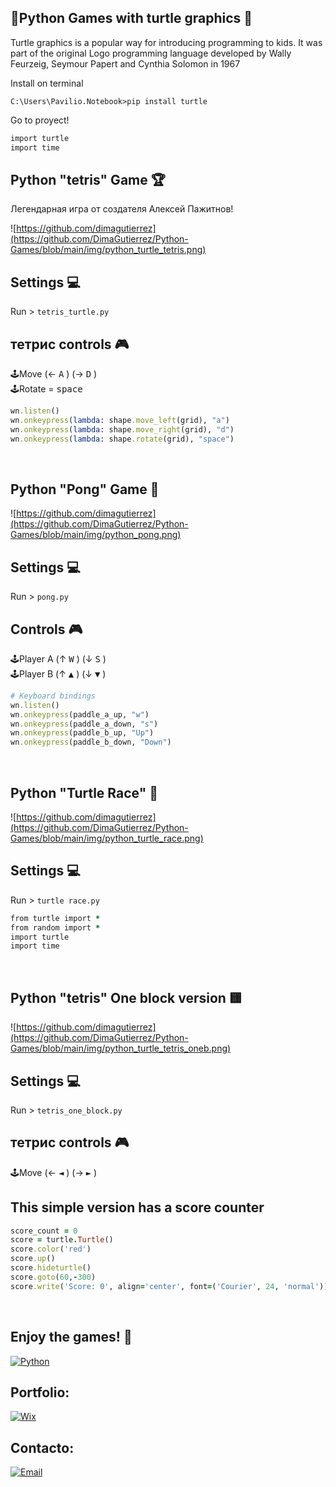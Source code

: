 ## 🐍Python Games with turtle graphics 🐢
Turtle graphics is a popular way for introducing programming to kids. It was part of the original Logo programming language developed by Wally Feurzeig, Seymour Papert and Cynthia Solomon in 1967

Install on terminal
```
C:\Users\Pavilio.Notebook>pip install turtle
```
Go to proyect!
```Ruby
import turtle
import time
```
## Python "tetris" Game 🏆
Легендарная игра от создателя Алексей Пажитнов!
<br>

![https://github.com/dimagutierrez](https://github.com/DimaGutierrez/Python-Games/blob/main/img/python_turtle_tetris.png)
## Settings 💻
Run > `tetris_turtle.py`
<br>
## тетрис controls 🎮
🕹️Move  (← <kbd>A</kbd> ) (→ <kbd>D</kbd> )
<br>
🕹️Rotate = <kbd>space</kbd> 
```Ruby
wn.listen()
wn.onkeypress(lambda: shape.move_left(grid), "a")
wn.onkeypress(lambda: shape.move_right(grid), "d")
wn.onkeypress(lambda: shape.rotate(grid), "space")
```
<br>

## Python "Pong" Game 🏓

![https://github.com/dimagutierrez](https://github.com/DimaGutierrez/Python-Games/blob/main/img/python_pong.png)
## Settings 💻
Run > `pong.py`
<br>
## Controls 🎮
🕹️Player A   (↑ <kbd>W</kbd> ) (↓ <kbd>S</kbd> )
<br>
🕹️Player B   (↑ <kbd>▲</kbd> ) (↓ <kbd>▼</kbd> )
```Ruby
# Keyboard bindings
wn.listen()
wn.onkeypress(paddle_a_up, "w")
wn.onkeypress(paddle_a_down, "s")
wn.onkeypress(paddle_b_up, "Up")
wn.onkeypress(paddle_b_down, "Down")
```
<br>

## Python "Turtle Race" 🏁

![https://github.com/dimagutierrez](https://github.com/DimaGutierrez/Python-Games/blob/main/img/python_turtle_race.png)
## Settings 💻
Run > `turtle race.py`
```Ruby
from turtle import *
from random import *
import turtle
import time
```
<br>

## Python "tetris" One block version 🟨

![https://github.com/dimagutierrez](https://github.com/DimaGutierrez/Python-Games/blob/main/img/python_turtle_tetris_oneb.png)
## Settings 💻
Run > `tetris_one_block.py`
<br>
## тетрис controls 🎮
🕹️Move  (← <kbd>◄</kbd> ) (→ <kbd>►</kbd> )
<br>
## This simple version has a score counter
```Ruby
score_count = 0
score = turtle.Turtle()
score.color('red')
score.up()
score.hideturtle()
score.goto(60,-300)
score.write('Score: 0', align='center', font=('Courier', 24, 'normal'))
```
<br>

## Enjoy the games! 🐍
[![Python](https://img.shields.io/badge/Python-0095D5?style=for-the-badge&logo=Python&logoColor=white&labelColor=101010)]()
<br>

## Portfolio:
[![Wix](https://img.shields.io/badge/wix🔥🔥🔥-DIMA>>JOBBOX-FA7343?style=for-the-badge&logo=Wix&logoColor=white&labelColor=101010)](https://diegosurf.wixsite.com/diegorgutierrez)
<br>

## Contacto:
[![Email](https://img.shields.io/badge/diegorgutierrez@live.com.ar-email_personal-FA7343?style=for-the-badge&logo=github&logoColor=white&labelColor=101010)](mailto:diegorgutierrez@live.com.ar)
</br><br>
